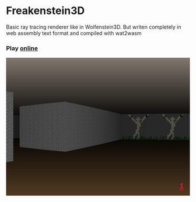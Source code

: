 # Freakenstein3D 
Basic ray tracing renderer like in Wolfenstein3D. But writen completely in web assembly text format and compiled with wat2wasm

### Play [online](https://rkuzovlev.github.io/Freakenstein3D_wat/)

![Freakenstein3D screenshot](screenshot.png)

